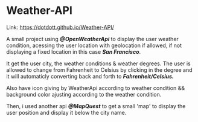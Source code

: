 # Weather-API
Link:
https://dotdott.github.io/Weather-API/


A small project using ***@OpenWeatherApi*** to display the user weather condition, acessing the user location with geolocation if allowed, if not displaying a fixed location in this case ***San Francisco***.

It get the user city, the weather conditions & weather degrees. The user is allowed to change from Fahrenheit to Celsius by clicking  in the degree and it will automaticly converting back and forth to ***Fahrenheit/Celsius.***

Also have icon giving by WeatherApi according to weather condition && background color ajusting according to the weather condition.

Then, i used another api ***@MapQuest*** to get a small 'map' to display the user position and display it below the city name.
